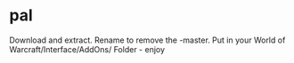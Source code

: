 # pal


Download and extract. Rename to remove the -master. Put in your World of Warcraft/Interface/AddOns/ Folder - enjoy